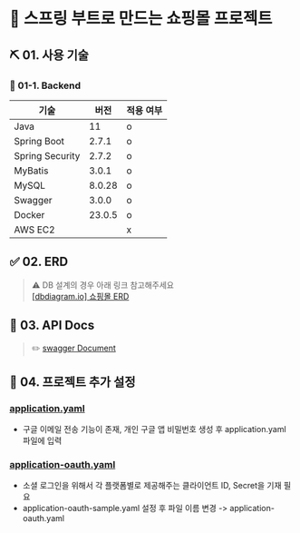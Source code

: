 # 🛒 스프링 부트로 만드는 쇼핑몰 프로젝트

## ⛏ 01. 사용 기술

### 📌 01-1. Backend

| 기술              | 버전    | 적용 여부 |
|-----------------|-------|------|
| Java            | 11    | o    |
| Spring Boot     | 2.7.1 | o    |
| Spring Security | 2.7.2 | o    |
| MyBatis         | 3.0.1 | o    |
| MySQL           | 8.0.28 | o    |
| Swagger         | 3.0.0 | o    |
| Docker          | 23.0.5 | o    |
| AWS EC2         |       | x    |

## ✅ 02. ERD

> ⚠️ DB 설계의 경우 아래 링크 참고해주세요  
> [[dbdiagram.io] 쇼핑몰 ERD](https://dbdiagram.io/d/20231015_TOY_PROJECT_DB_DIAGRAM-652b82a9ffbf5169f0b329e7)

## 📜 03. API Docs

> ✏️ [swagger Document](http://localhost:8080/swagger-ui/index.html)

## 🚀 04. 프로젝트 추가 설정

### [application.yaml](./app/shop/src/main/resources/application-sample.yaml)

- 구글 이메일 전송 기능이 존재, 개인 구글 앱 비밀번호 생성 후 application.yaml 파일에 입력

### [application-oauth.yaml](./app/shop/src/main/resources/application-oauth-sample.yaml)

- 소셜 로그인을 위해서 각 플랫폼별로 제공해주는 클라이언트 ID, Secret을 기재 필요
- application-oauth-sample.yaml 설정 후 파일 이름 변경 -> application-oauth.yaml